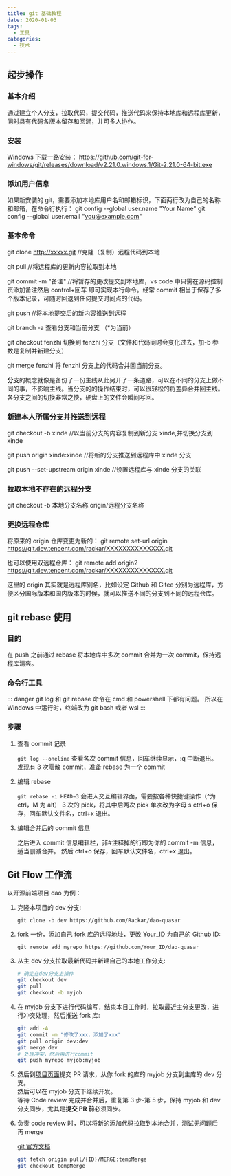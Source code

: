 ```yaml
---
title: git 基础教程
date: 2020-01-03
tags:
  - 工具
categories:
  - 技术
---
```


## 起步操作

### 基本介绍

通过建立个人分支，拉取代码，提交代码，推送代码来保持本地库和远程库更新，同时具有代码各版本留存和回溯，并可多人协作。

### 安装

Windows 下载一路安装：
https://github.com/git-for-windows/git/releases/download/v2.21.0.windows.1/Git-2.21.0-64-bit.exe

### 添加用户信息

如果新安装的 git，需要添加本地库用户名和邮箱标识，下面两行改为自己的名称和邮箱，在命令行执行：
git config --global user.name "Your Name"
git config --global user.email "you@example.com"

### 基本命令

git clone http://xxxxx.git //克隆（复制）远程代码到本地

git pull //将远程库的更新内容拉取到本地

git commit -m "备注" //将暂存的更改提交到本地库，vs code 中只需在源码控制页添加备注然后 control+回车 即可实现本行命令。经常 commit 相当于保存了多个版本记录，可随时回退到任何提交时间点的代码。

git push //将本地提交后的新内容推送到远程

git branch -a 查看分支和当前分支 （\*为当前）

git checkout fenzhi 切换到 fenzhi 分支（文件和代码同时会变化过去，加-b 参数是复制并新建分支）

git merge fenzhi 将 fenzhi 分支上的代码合并回当前分支。

**分支**的概念就像是备份了一份主线从此另开了一条道路，可以在不同的分支上做不同的事，不影响主线。当分支的的操作结束时，可以很轻松的将差异合并回主线。各分支之间的切换非常之快，硬盘上的文件会瞬间写回。

### 新建本人所属分支并推送到远程

git checkout -b xinde //以当前分支的内容复制到新分支 xinde,并切换分支到 xinde

git push origin xinde:xinde //将新的分支推送到远程库中 xinde 分支

git push --set-upstream origin xinde //设置远程库与 xinde 分支的关联

### 拉取本地不存在的远程分支

git checkout -b 本地分支名称 origin/远程分支名称

### 更换远程仓库

将原来的 origin 仓库变更为新的：
git remote set-url origin https://git.dev.tencent.com/rackar/XXXXXXXXXXXXXX.git

也可以使用双远程仓库：
git remote add origin2 https://git.dev.tencent.com/rackar/XXXXXXXXXXXXXX.git

这里的 origin 其实就是远程库别名，比如设定 Github 和 Gitee 分别为远程库，方便区分国际版本和国内版本的时候，就可以推送不同的分支到不同的远程仓库。

## git rebase 使用

### 目的

在 push 之前通过 rebase 将本地库中多次 commit 合并为一次 commit，保持远程库清爽。

### 命令行工具

::: danger
git log 和 git rebase 命令在 cmd 和 powershell 下都有问题。
所以在 Windows 中运行时，终端改为 git bash 或者 wsl
:::

### 步骤

1. 查看 commit 记录

   `git log --oneline`
   查看各次 commit 信息，回车继续显示，:q 中断退出。
   发现有 3 次零散 commit，准备 rebase 为一个 commit

2. 编辑 rebase

   `git rebase -i HEAD~3`
   会进入交互编辑界面，需要按各种快捷键操作（^为 ctrl，M 为 alt）
   3 次的 pick，将其中后两次 pick 单次改为字母 s
   ctrl+o 保存，回车默认文件名，ctrl+x 退出。

3. 编辑合并后的 commit 信息

   之后进入 commit 信息编辑栏，非#注释掉的行即为你的 commit -m 信息，适当删减合并。
   然后 ctrl+o 保存，回车默认文件名，ctrl+x 退出。

## Git Flow 工作流

以开源前端项目 dao 为例：

1. 克隆本项目的 dev 分支:

   `git clone -b dev https://github.com/Rackar/dao-quasar`

2. fork 一份，添加自己 fork 库的远程地址，更改 Your_ID 为自己的 Github ID:

   `git remote add myrepo https://github.com/Your_ID/dao-quasar`

3. 从主 dev 分支拉取最新代码并新建自己的本地工作分支:

   ```bash
   # 确定在dev分支上操作
   git checkout dev
   git pull
   git checkout -b myjob
   ```

4. 在 myjob 分支下进行代码编写，结束本日工作时，拉取最近主分支更改，进行冲突处理，然后推送 fork 库:

   ```bash
   git add -A
   git commit -m "修改了xxx，添加了xxx"
   git pull origin dev:dev
   git merge dev
   # 处理冲突，然后再进行commit
   git push myrepo myjob:myjob
   ```

5. 然后到[项目页面](https://github.com/Rackar/dao-quasar)提交 PR 请求，从你 fork 的库的 myjob 分支到主库的 dev 分支。  
   然后可以在 myjob 分支下继续开发。  
   等待 Code review 完成并合并后，重复第 3 步-第 5 步，保持 myjob 和 dev 分支同步，尤其是**提交 PR 前**必须同步。

6. 负责 code review 时，可以将新的添加代码拉取到本地合并，测试无问题后再 merge

   [git 官方文档](https://help.github.com/cn/github/collaborating-with-issues-and-pull-requests/checking-out-pull-requests-locally)

   ```bash
   git fetch origin pull/{ID}/MERGE:tempMerge
   git checkout tempMerge
   ```

